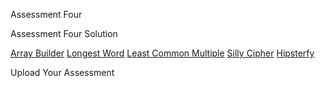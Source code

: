 <download href="https://s3-us-west-1.amazonaws.com/aao-bpo/assessments/assessment_4/A4.zip">Assessment Four</download>

<download submitted href="https://s3-us-west-1.amazonaws.com/aao-bpo/assessments/assessment_4/A4_solution.zip">Assessment Four Solution</download>

<a href="https://vimeo.com/212515826">Array Builder</a>
<a href="https://vimeo.com/212515816">Longest Word</a>
<a href="https://vimeo.com/212515802">Least Common Multiple</a>
<a href="https://vimeo.com/212515793">Silly Cipher</a>
<a href="https://vimeo.com/212515762">Hipsterfy</a>

<upload href="">Upload Your Assessment</upload>
